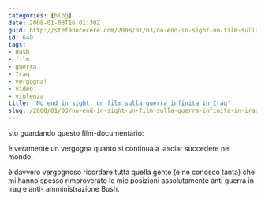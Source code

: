 ```yaml
---
categories: [blog]
date: 2008-01-03T16:01:30Z
guid: http://stefanocecere.com/2008/01/03/no-end-in-sight-un-film-sulla-guerra-infinita-in-iraq/
id: 640
tags:
- Bush
- film
- guerra
- Iraq
- vergogna!
- video
- violenza
title: 'No end in sight: un film sulla guerra infinita in Iraq'
slug: /2008/01/03/no-end-in-sight-un-film-sulla-guerra-infinita-in-iraq/
---
```


sto guardando questo film-documentario:

è veramente un vergogna quanto si continua a lasciar succedere nel mondo.
  
è davvero vergognoso ricordare tutta quella gente (e ne conosco tanta) che mi hanno spesso rimproverato le mie posizioni assolutamente anti guerra in Iraq e anti- amministrazione Bush.